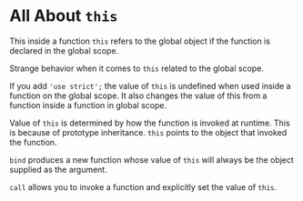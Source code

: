 # All About `this`

This inside a function `this` refers to the global object if the function is declared in the global scope.

Strange behavior when it comes to `this` related to the global scope.

If you add `'use strict';` the value of `this` is undefined when used inside a function on the global scope.
It also changes the value of this from a function inside a function in global scope.

Value of `this` is determined by how the function is invoked at runtime. This is because of prototype inheritance.
`this` points to the object that invoked the function.

`bind` produces a new function whose value of `this` will always be the object supplied as the argument.

`call` allows you to invoke a function and explicitly set the value of `this`.






